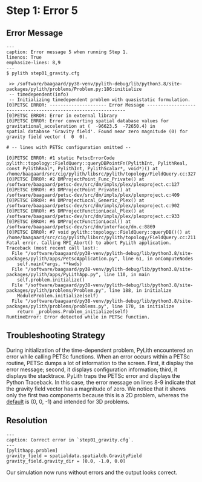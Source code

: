 # Step 1: Error 5

## Error Message

```{code-block} console
---
caption: Error message 5 when running Step 1.
linenos: True
emphasize-lines: 8,9
---
$ pylith step01_gravity.cfg

 >> /software/baagaard/py38-venv/pylith-debug/lib/python3.8/site-packages/pylith/problems/Problem.py:186:initialize
 -- timedependent(info)
 -- Initializing timedependent problem with quasistatic formulation.
[0]PETSC ERROR: --------------------- Error Message --------------------------------------------------------------
[0]PETSC ERROR: Error in external library
[0]PETSC ERROR: Error converting spatial database values for gravitational_acceleration at (  -96623.5  -72650.4) in
spatial database 'Gravity field'. Found near zero magnitude (0) for gravity field vector (  0  0).

# -- lines with PETSc configuration omitted --

[0]PETSC ERROR: #1 static PetscErrorCode pylith::topology::FieldQuery::queryDBPointFn(PylithInt, PylithReal, const PylithReal*, PylithInt, PylithScalar*, void*)() at /home/baagaard/src/cig/pylith/libsrc/pylith/topology/FieldQuery.cc:327
[0]PETSC ERROR: #2 DMProjectPoint_Func_Private() at /software/baagaard/petsc-dev/src/dm/impls/plex/plexproject.c:127
[0]PETSC ERROR: #3 DMProjectPoint_Private() at /software/baagaard/petsc-dev/src/dm/impls/plex/plexproject.c:409
[0]PETSC ERROR: #4 DMProjectLocal_Generic_Plex() at /software/baagaard/petsc-dev/src/dm/impls/plex/plexproject.c:902
[0]PETSC ERROR: #5 DMProjectFunctionLocal_Plex() at /software/baagaard/petsc-dev/src/dm/impls/plex/plexproject.c:933
[0]PETSC ERROR: #6 DMProjectFunctionLocal() at /software/baagaard/petsc-dev/src/dm/interface/dm.c:8869
[0]PETSC ERROR: #7 void pylith::topology::FieldQuery::queryDB()() at /home/baagaard/src/cig/pylith/libsrc/pylith/topology/FieldQuery.cc:211
Fatal error. Calling MPI_Abort() to abort PyLith application.
Traceback (most recent call last):
  File "/software/baagaard/py38-venv/pylith-debug/lib/python3.8/site-packages/pylith/apps/PetscApplication.py", line 61, in onComputeNodes
    self.main(*args, **kwds)
  File "/software/baagaard/py38-venv/pylith-debug/lib/python3.8/site-packages/pylith/apps/PyLithApp.py", line 110, in main
    self.problem.initialize()
  File "/software/baagaard/py38-venv/pylith-debug/lib/python3.8/site-packages/pylith/problems/Problem.py", line 188, in initialize
    ModuleProblem.initialize(self)
  File "/software/baagaard/py38-venv/pylith-debug/lib/python3.8/site-packages/pylith/problems/problems.py", line 170, in initialize
    return _problems.Problem_initialize(self)
RuntimeError: Error detected while in PETSc function.
```

## Troubleshooting Strategy

During initialization of the time-dependent problem, PyLith encountered an error while calling PETSc functions.
When an error occurs within a PETSc routine, PETSc dumps a lot of information to the screen.
First, it display the error message; second, it displays configuration information; third, it displays the stacktrace.
PyLith traps the PETSc error and displays the Python Traceback.
In this case, the error message on lines 8-9 indicate that the gravity field vector has a magnitude of zero.
We notice that it shows only the first two components because this is a 2D problem, whereas the [default](https://spatialdata.readthedocs.io/en/latest/user/components/spatialdb/GravityField.html) is (0, 0, -1) and intended for 3D problems.

## Resolution

```{code-block} cfg
---
caption: Correct error in `step01_gravity.cfg`.
---
[pylithapp.problem]
gravity_field = spatialdata.spatialdb.GravityField
gravity_field.gravity_dir = [0.0, -1.0, 0.0]
```

Our simulation now runs without errors and the output looks correct.
